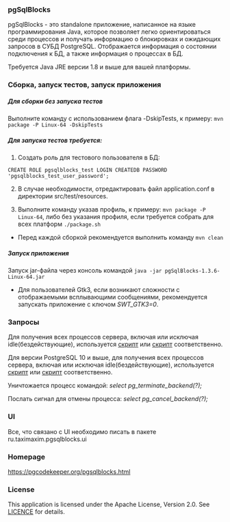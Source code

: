 ### pgSqlBlocks

pgSqlBlocks - это standalone приложение, написанное на языке программирования Java, которое позволяет легко ориентироваться среди процессов и получать информацию о блокировках и ожидающих запросов в СУБД PostgreSQL. Отображается информация о состоянии подключения к БД, а также информация о процессах в БД.

Требуется Java JRE версии 1.8 и выше для вашей платформы.

### Сборка, запуск тестов, запуск приложения

##### Для сборки без запуска тестов 
Выполните команду с использованием флага -DskipTests, к примеру: ```mvn package -P Linux-64 -DskipTests```

##### Для запуска тестов требуется:
1. Создать роль для тестового пользователя в БД:
```
CREATE ROLE pgsqlblocks_test LOGIN CREATEDB PASSWORD 'pgsqlblocks_test_user_password';
```

2. В случае необходимости, отредактировать файл application.conf в директории src/test/resources.

3. Выполните команду указав профиль, к примеру: ```mvn package -P Linux-64```, либо без указания профиля, если требуется собрать для всех платформ ```./package.sh```

* Перед каждой сборкой рекомендуется выполнить команду ```mvn clean```

##### Запуск приложения

Запуск jar-файла через консоль командой ```java -jar pgSqlBlocks-1.3.6-Linux-64.jar```

* Для пользователей Gtk3, если возникают сложности с отображаемыми всплывающими сообщениями, рекомендуется запускать приложение с ключом *SWT_GTK3=0*.

### Запросы

Для получения всех процессов сервера, включая или исключая idle(бездействующие), используется [скрипт](src/main/resources/query_with_idle.sql) или [скрипт](src/main/resources/query.sql) соответственно.

Для версии PostgreSQL 10 и выше, для получения всех процессов сервера, включая или исключая idle(бездействующие), используется [скрипт](src/main/resources/query_with_idle_10.sql) или [скрипт](src/main/resources/query_10.sql) соответственно.

Уничтожается процесс командой: _select pg_terminate_backend(?);_

Послать сигнал для отмены процесса: _select pg_cancel_backend(?);_

### UI
Все, что связано с UI необходимо писать в пакете ru.taximaxim.pgsqlblocks.ui

### Homepage

https://pgcodekeeper.org/pgsqlblocks.html

### License

This application is licensed under the Apache License, Version 2.0. See [LICENCE](LICENSE) for details.
